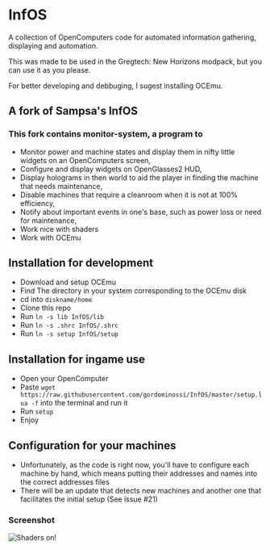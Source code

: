 # InfOS
A collection of OpenComputers code for automated information gathering, displaying and automation.

This was made to be used in the Gregtech: New Horizons modpack, but you can use it as you please.

For better developing and debbuging, I sugest installing OCEmu.

## A fork of Sampsa's InfOS

### This fork contains monitor-system, a program to
- Monitor power and machine states and display them in nifty little widgets on an OpenComputers screen,
- Configure and display widgets on OpenGlasses2 HUD,
- Display holograms in then world to aid the player in finding the machine that needs maintenance,
- Disable machines that require a cleanroom when it is not at 100% efficiency,
- Notify about important events in one's base, such as power loss or need for maintenance,
- Work nice with shaders
- Work with OCEmu

## Installation for development
- Download and setup OCEmu
- Find The directory in your system corresponding to the OCEmu disk
- cd into `diskname/home`
- Clone this repo
- Run `ln -s lib InfOS/lib`
- Run `ln -s .shrc InfOS/.shrc`
- Run `ln -s setup InfOS/setup`

## Installation for ingame use
- Open your OpenComputer
- Paste `wget https://raw.githubusercontent.com/gordominossi/InfOS/master/setup.lua -f` into the terminal and run it
- Run `setup`
- Enjoy

## Configuration for your machines
- Unfortunately, as the code is right now, you'll have to configure each machine by hand, which means putting their addresses and names into the correct addresses files
- There will be an update that detects new machines and another one that facilitates the initial setup (See issue #21)

### Screenshot
![Shaders on!](2021-01-11_17.14.29.png)
